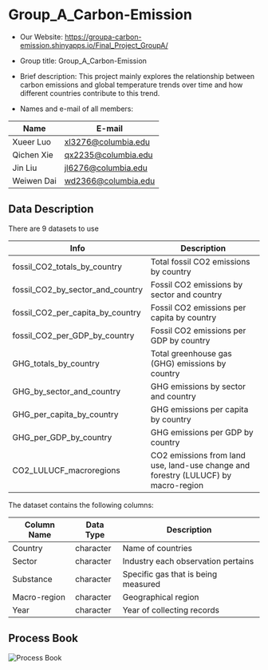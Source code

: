 # Group_A_Carbon-Emission
- Our Website: https://groupa-carbon-emission.shinyapps.io/Final_Project_GroupA/
 
- Group title: Group_A_Carbon-Emission

- Brief description: This project mainly explores the relationship between carbon emissions and global temperature trends over time and how different countries contribute to this trend.

- Names and e-mail of all members: 

|  Name   | E-mail  |
|  ---   | ---  |
|  Xueer Luo   | xl3276@columbia.edu  |
|  Qichen Xie  | qx2235@columbia.edu  |
| Jin Liu  | jl6276@columbia.edu |
| Weiwen Dai | wd2366@columbia.edu |

## Data Description
There are 9 datasets to use

| Info                  | Description |
|-------------------------------|-------------|
| fossil_CO2_totals_by_country  | Total fossil CO2 emissions by country |
| fossil_CO2_by_sector_and_country | Fossil CO2 emissions by sector and country |
| fossil_CO2_per_capita_by_country | Fossil CO2 emissions per capita by country |
| fossil_CO2_per_GDP_by_country | Fossil CO2 emissions per GDP by country |
| GHG_totals_by_country | Total greenhouse gas (GHG) emissions by country |
| GHG_by_sector_and_country | GHG emissions by sector and country |
| GHG_per_capita_by_country | GHG emissions per capita by country |
| GHG_per_GDP_by_country | GHG emissions per GDP by country |
| CO2_LULUCF_macroregions | CO2 emissions from land use, land-use change and forestry (LULUCF) by macro-region |

The dataset contains the following columns:

| Column Name | Data Type | Description |
|-------------|-----------|-------------|
| Country     | character | Name of countries |
| Sector      | character | Industry each observation pertains |
| Substance   | character | Specific gas that is being measured |
| Macro-region| character | Geographical region |
| Year        | character | Year of collecting records |

## Process Book
![Process Book](Group_A_Carbon-Emission/ProcessBook/ProcessBook_GroupA.png)


